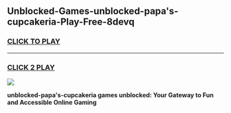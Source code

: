 
## Unblocked-Games-unblocked-papa's-cupcakeria-Play-Free-8devq
<h3>
<a href="https://premium76.site?title=unblocked-papa's-cupcakeria&ref=12A">CLICK TO PLAY</a></h3>
<hr>

<h3>
<a href="https://premium76.site?title=unblocked-papa's-cupcakeria&ref=12A">CLICK 2 PLAY</a>
  
</h3>

<a href="https://premium76.site?title=unblocked-papa's-cupcakeria&ref=12A"><img src="https://clearcache.store/games.png"></a>


**unblocked-papa's-cupcakeria games unblocked: Your Gateway to Fun and Accessible Online Gaming**
